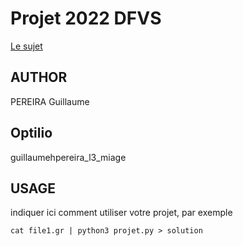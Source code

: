 # Projet 2022 DFVS

[Le sujet](https://www.lamsade.dauphine.fr/~sikora/ens/graphes/projet2022/)

## AUTHOR

PEREIRA Guillaume

## Optilio

guillaumehpereira_l3_miage

## USAGE

indiquer ici comment utiliser votre projet, par exemple

    cat file1.gr | python3 projet.py > solution


